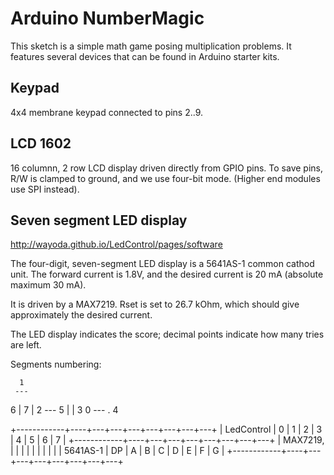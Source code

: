 Arduino NumberMagic
===================

This sketch is a simple math game posing multiplication problems.
It features several devices that can be found in Arduino starter kits.

Keypad
------

4x4 membrane keypad connected to pins 2..9.

LCD 1602
--------

16 columnn, 2 row LCD display driven directly from GPIO pins.
To save pins, R/W is clamped to ground, and we use four-bit
mode. (Higher end modules use SPI instead).

Seven segment LED display
-------------------------

http://wayoda.github.io/LedControl/pages/software

The four-digit, seven-segment LED display is a 5641AS-1
common cathod unit. The forward current is 1.8V, and the
desired current is 20 mA (absolute maximum 30 mA).

It is driven by a MAX7219. Rset is set to 26.7 kOhm,
which should give approximately the desired current.

The LED display indicates the score; decimal points
indicate how many tries are left.

Segments numbering:

      1
     ---
  6 | 7 | 2
     ---
  5 |   | 3 0
     ---    .
      4

+------------+----+---+---+---+---+---+---+---+
| LedControl | 0  | 1 | 2 | 3 | 4 | 5 | 6 | 7 |
+------------+----+---+---+---+---+---+---+---+
| MAX7219,   |    |   |   |   |   |   |   |   |
| 5641AS-1   | DP | A | B | C | D | E | F | G |
+------------+----+---+---+---+---+---+---+---+
